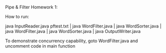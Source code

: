 Pipe & Filter Homework 1:

How to run:
<!-- java InputReader.java pftest.txt | java WordFilter.java | java WordSorter.java | java OutputWriter.java -->

java InputReader.java pftest.txt | java WordFilter.java | java WordSorter.java | java WordFilter.java | java WordSorter.java | java OutputWriter.java

To demonstrate concurrency capability, goto WordFilter.java and uncomment code in main function

